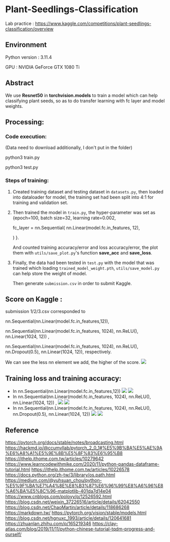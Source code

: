 # Plant-Seedlings-Classification
Lab practice : https://www.kaggle.com/competitions/plant-seedlings-classification/overview

## Environment
Python version : 3.11.4

GPU : NVIDIA GeForce GTX 1080 Ti


## Abstract
We use **Resnet50** in **torchvision.models** to train a model which can help classifying plant seeds, so as to do transfer learning with fc layer and model weights.

## Processing:
### Code execution:
(Data need to download additionally, I don't put in the folder)

python3 train.py

python3 test.py
### Steps of training:
1. Created training dataset and testing dataset in `datasets.py`, then loaded into dataloader for model, the training set had been split into 4:1 for training and validation set.
2. Then trained the model in `train.py`, the hyper-parameter was set as {epoch=100, batch size=32, learning rate=0.002,

   
    fc_layer = nn.Sequential(
        nn.Linear(model.fc.in_features, 12),
        
    ) }.


   And counted training accuracy/error and loss accuracy/error, the plot them with `utils/save_plot.py`'s function **save_acc** and **save_loss**.

3. Finally, the data had been tested in `test.py` with the model that was trained which loading `trained_model_weight.pth`, `utils/save_model.py` can help store the weight of model.

   Then generate `submission.csv` in order to submit Kaggle.


## Score on Kaggle :

submission 1/2/3.csv corresponded to 

nn.Sequential(nn.Linear(model.fc.in_features,12)),

nn.Sequential(nn.Linear(model.fc.in_features, 1024), nn.ReLU(), nn.Linear(1024, 12)) ,

nn.Sequential(nn.Linear(model.fc.in_features, 1024), nn.ReLU(), nn.Dropout(0.5), nn.Linear(1024, 12)), respectively.

We can see the less nn element we add, the higher of the score.
![](kaggle_score.png)
   


## Training loss and training accuracy:
- In nn.Sequential(nn.Linear(model.fc.in_features,12))
![](output/acc1.png)
![](output/loss1.png)
- In nn.Sequential(nn.Linear(model.fc.in_features, 1024), nn.ReLU(), nn.Linear(1024, 12)) ,
![](output/acc2.png)
![](output/loss2.png)
- In nn.Sequential(nn.Linear(model.fc.in_features, 1024), nn.ReLU(), nn.Dropout(0.5), nn.Linear(1024, 12))
![](output/acc3.png)
![](output/loss3.png)



## Reference
https://pytorch.org/docs/stable/notes/broadcasting.html
https://hackmd.io/@ccumvllab/pytorch_2_0_1#%E5%9B%BA%E5%AE%9A%E6%A8%A1%E5%9E%8B%E5%8F%83%E6%95%B8
https://ithelp.ithome.com.tw/articles/10279642
https://www.learncodewithmike.com/2020/11/python-pandas-dataframe-tutorial.html
https://ithelp.ithome.com.tw/articles/10226578
https://docs.python.org/zh-tw/3/library/os.path.html
https://medium.com/@yuhsuan_chou/python-%E5%9F%BA%E7%A4%8E%E8%B3%87%E6%96%99%E8%A6%96%E8%A6%BA%E5%8C%96-matplotlib-401da7d14e04
https://www.cnblogs.com/poloyy/p/12526592.html
https://blog.csdn.net/weixin_37226516/article/details/62042550
https://blog.csdn.net/ChaoMartin/article/details/118686268
https://markdown.tw/
https://pytorch.org/vision/stable/models.html
https://blog.csdn.net/hgnuxc_1993/article/details/120641681
https://zhuanlan.zhihu.com/p/165219346
https://clay-atlas.com/blog/2019/11/11/python-chinese-tutorial-tqdm-progress-and-ourself/
